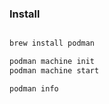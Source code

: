 ### Install

```bash

brew install podman

podman machine init
podman machine start

podman info
```
